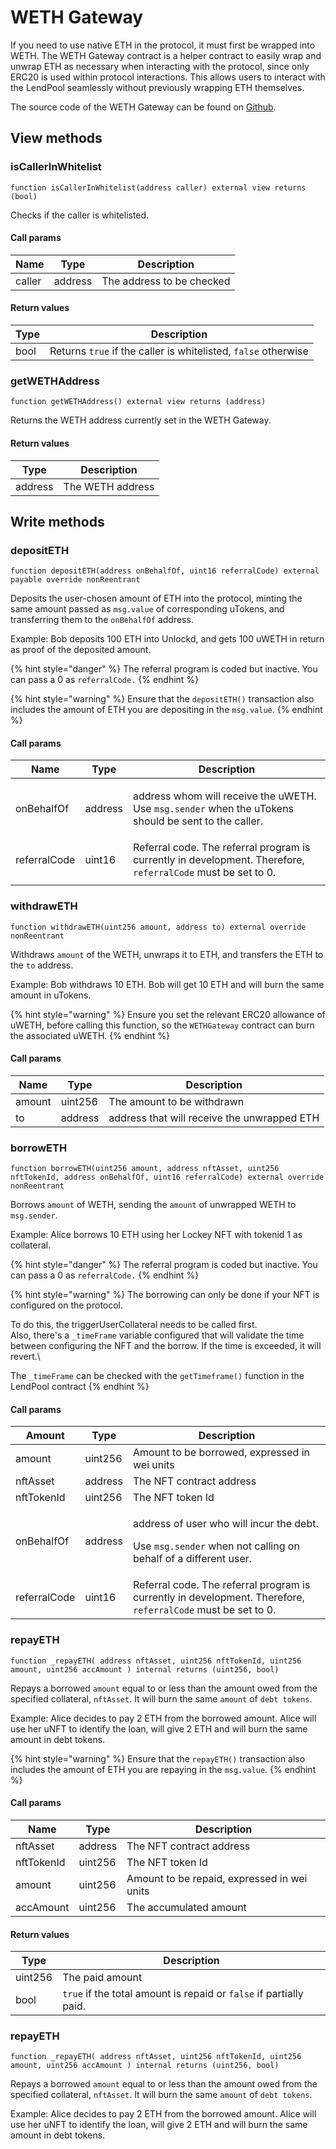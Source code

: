 # WETH Gateway

If you need to use native ETH in the protocol, it must first be wrapped into WETH. The WETH Gateway contract is a helper contract to easily wrap and unwrap ETH as necessary when interacting with the protocol, since only ERC20 is used within protocol interactions. This allows users to interact with the LendPool seamlessly without previously wrapping ETH themselves.

The source code of the WETH Gateway can be found on [Github](https://github.com/UnlockdFinance/unlockd-protocol-v1/blob/development/contracts/protocol/WETHGateway.sol).

## View methods

### isCallerInWhitelist

`function isCallerInWhitelist(address caller) external view returns (bool)`

Checks if the caller is whitelisted.

#### Call params

| Name   | Type    | Description               |
| ------ | ------- | ------------------------- |
| caller | address | The address to be checked |

#### Return values

| Type | Description                                                    |
| ---- | -------------------------------------------------------------- |
| bool | Returns `true` if the caller is whitelisted, `false` otherwise |

### getWETHAddress

`function getWETHAddress() external view returns (address)`

Returns the WETH address currently set in the WETH Gateway.

#### Return values

| Type    | Description      |
| ------- | ---------------- |
| address | The WETH address |

## Write methods

### depositETH

`function depositETH(address onBehalfOf, uint16 referralCode) external payable override nonReentrant`

Deposits the user-chosen amount of ETH into the protocol, minting the same amount passed as `msg.value` of corresponding uTokens, and transferring them to the `onBehalfOf` address.

Example: Bob deposits 100 ETH into Unlockd, and gets 100 uWETH in return as proof of the deposited amount.

{% hint style="danger" %}
The referral program is coded but inactive. You can pass a 0 as `referralCode.`
{% endhint %}

{% hint style="warning" %}
Ensure that the `depositETH()` transaction also includes the amount of ETH you are depositing in the `msg.value`.
{% endhint %}

#### Call params

| Name         | Type    | Description                                                                                                               |
| ------------ | ------- | ------------------------------------------------------------------------------------------------------------------------- |
| onBehalfOf   | address | <p>address whom will receive the uWETH.<br>Use <code>msg.sender</code> when the uTokens should be sent to the caller.</p> |
| referralCode | uint16  | Referral code. The referral program is currently in development. Therefore, `referralCode` must be set to 0.              |
|              |         |                                                                                                                           |

### withdrawETH

`function withdrawETH(uint256 amount, address to) external override nonReentrant`

Withdraws `amount` of the WETH, unwraps it to ETH, and transfers the ETH to the `to` address.

Example: Bob withdraws 10 ETH. Bob will get 10 ETH and will burn the same amount in uTokens.

{% hint style="warning" %}
Ensure you set the relevant ERC20 allowance of uWETH, before calling this function, so the `WETHGateway` contract can burn the associated uWETH.
{% endhint %}

#### Call params

| Name   | Type    | Description                                 |
| ------ | ------- | ------------------------------------------- |
| amount | uint256 | The amount to be withdrawn                  |
| to     | address | address that will receive the unwrapped ETH |

### borrowETH

`function borrowETH(uint256 amount, address nftAsset, uint256 nftTokenId, address onBehalfOf, uint16 referralCode) external override nonReentrant`

Borrows `amount` of WETH, sending the `amount` of unwrapped WETH to `msg.sender`.

Example: Alice borrows 10 ETH using her Lockey NFT with tokenid 1 as collateral.&#x20;

{% hint style="danger" %}
The referral program is coded but inactive. You can pass a 0 as `referralCode.`
{% endhint %}

{% hint style="warning" %}
The borrowing can only be done if your NFT is configured on the protocol.

To do this, the triggerUserCollateral needs to be called first. \
Also, there's a `_timeFrame` variable configured that will validate the time between configuring the NFT and the borrow. If the time is exceeded, it will revert.\


The `_timeFrame` can be checked with the `getTimeframe()` function in the LendPool contract
{% endhint %}

#### Call params

| Amount       | Type    | Description                                                                                                                       |
| ------------ | ------- | --------------------------------------------------------------------------------------------------------------------------------- |
| amount       | uint256 | Amount to be borrowed, expressed in wei units                                                                                     |
| nftAsset     | address | The NFT contract address                                                                                                          |
| nftTokenId   | uint256 | The NFT token Id                                                                                                                  |
| onBehalfOf   | address | <p>address of user who will incur the debt.</p><p>Use <code>msg.sender</code> when not calling on behalf of a different user.</p> |
| referralCode | uint16  | Referral code. The referral program is currently in development. Therefore, `referralCode` must be set to 0.                      |

### repayETH

`function _repayETH( address nftAsset, uint256 nftTokenId, uint256 amount, uint256 accAmount ) internal returns (uint256, bool)`

Repays a borrowed `amount` equal to or less than the amount owed from the specified collateral, `nftAsset`. It will burn the same `amount` of `debt tokens`.

Example: Alice decides to pay 2 ETH from the borrowed amount. Alice will use her uNFT to identify the loan, will give 2 ETH and will burn the same amount in debt tokens.

{% hint style="warning" %}
Ensure that the `repayETH()` transaction also includes the amount of ETH you are repaying in the `msg.value`.
{% endhint %}

#### Call params

| Name       | Type    | Description                                 |
| ---------- | ------- | ------------------------------------------- |
| nftAsset   | address | The NFT contract address                    |
| nftTokenId | uint256 | The NFT token Id                            |
| amount     | uint256 | Amount to be repaid, expressed in wei units |
| accAmount  | uint256 | The accumulated amount                      |

#### Return values

| Type    | Description                                                         |
| ------- | ------------------------------------------------------------------- |
| uint256 | The paid amount                                                     |
| bool    |  `true` if the total amount is repaid or `false` if partially paid. |

### repayETH

`function _repayETH( address nftAsset, uint256 nftTokenId, uint256 amount, uint256 accAmount ) internal returns (uint256, bool)`

Repays a borrowed `amount` equal to or less than the amount owed from the specified collateral, `nftAsset`. It will burn the same `amount` of `debt tokens`.

Example: Alice decides to pay 2 ETH from the borrowed amount. Alice will use her uNFT to identify the loan, will give 2 ETH and will burn the same amount in debt tokens.
